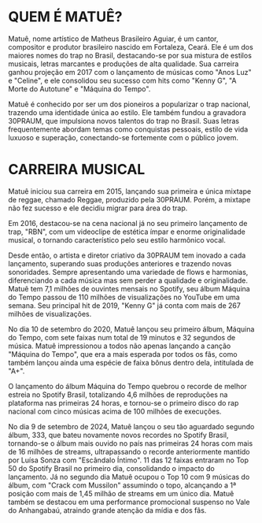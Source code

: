 # QUEM É MATUÊ?

Matuê, nome artístico de Matheus Brasileiro Aguiar, é um cantor, compositor e produtor brasileiro nascido em Fortaleza, Ceará. Ele é um dos maiores nomes do trap no Brasil, destacando-se por sua mistura de estilos musicais, letras marcantes e produções de alta qualidade. Sua carreira ganhou projeção em 2017 com o lançamento de músicas como "Anos Luz" e "Celine", e ele consolidou seu sucesso com hits como "Kenny G", "A Morte do Autotune" e "Máquina do Tempo".

Matuê é conhecido por ser um dos pioneiros a popularizar o trap nacional, trazendo uma identidade única ao estilo. Ele também fundou a gravadora 30PRAUM, que impulsiona novos talentos do trap no Brasil. Suas letras frequentemente abordam temas como conquistas pessoais, estilo de vida luxuoso e superação, conectando-se fortemente com o público jovem.

# CARREIRA MUSICAL

Matuê iniciou sua carreira em 2015, lançando sua primeira e única mixtape de reggae, chamado Reggae, produzido pela 30PRAUM. Porém, a mixtape não fez sucesso e ele decidiu migrar para área do trap.

Em 2016, destacou-se na cena nacional já no seu primeiro lançamento de trap, "RBN", com um videoclipe de estética ímpar e enorme originalidade musical, o tornando característico pelo seu estilo harmônico vocal.

Desde então, o artista e diretor criativo da 30PRAUM tem inovado a cada lançamento, superando suas produções anteriores e trazendo novas sonoridades. Sempre apresentando uma variedade de flows e harmonias, diferenciando a cada música mas sem perder a qualidade e originalidade. Matuê tem 7,1 milhões de ouvintes mensais no Spotify, seu álbum Máquina do Tempo passou de 110 milhões de visualizações no YouTube em uma semana. Seu principal hit de 2019, "Kenny G" já conta com mais de 267 milhões de visualizações.

No dia 10 de setembro do 2020, Matuê lançou seu primeiro álbum, Máquina do Tempo, com sete faixas num total de 19 minutos e 32 segundos de música. Matuê impressionou a todos não apenas lançando a canção "Máquina do Tempo", que era a mais esperada por todos os fãs, como também lançou ainda uma espécie de faixa bônus dentro dela, intitulada de "A+".

O lançamento do álbum Máquina do Tempo quebrou o recorde de melhor estreia no Spotify Brasil, totalizando 4,6 milhões de reproduções na plataforma nas primeiras 24 horas, e tornou-se o primeiro disco do rap nacional com cinco músicas acima de 100 milhões de execuções.

No dia 9 de setembro de 2024, Matuê lançou o seu tão aguardado segundo álbum, 333, que bateu novamente novos recordes no Spotify Brasil, tornando-se o álbum mais ouvido no país nas primeiras 24 horas com mais de 16 milhões de streams, ultrapassando o recorde anteriormente mantido por Luísa Sonza com "Escândalo Íntimo". 11 das 12 faixas entraram no Top 50 do Spotify Brasil no primeiro dia, consolidando o impacto do lançamento. Já no segundo dia Matuê ocupou o Top 10 com 9 músicas do álbum, com "Crack com Mussilon" assumindo o topo, alcançando a 1ª posição com mais de 1,45 milhão de streams em um único dia​. Matuê também se destacou em uma performance promocional suspenso no Vale do Anhangabaú, atraindo grande atenção da mídia e dos fãs​.